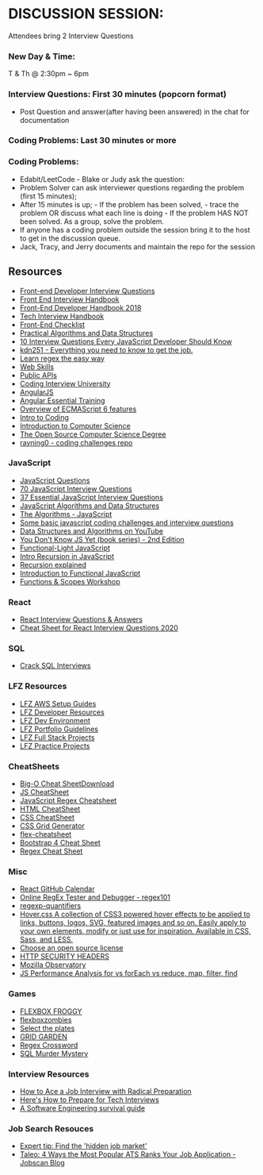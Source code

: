 # DISCUSSION SESSION:

Attendees bring 2 Interview Questions

### New Day & Time:

T & Th @ 2:30pm ~ 6pm

### Interview Questions: First 30 minutes (popcorn format)

- Post Question and answer(after having been answered) in the chat for documentation

### Coding Problems: Last 30 minutes or more

### Coding Problems:

- Edabit/LeetCode - Blake or Judy ask the question:
- Problem Solver can ask interviewer questions regarding the problem (first 15 minutes);
- After 15 minutes is up; - If the problem has been solved, - trace the problem OR discuss what each line is doing - If the problem HAS NOT been solved. As a group, solve the problem.
- If anyone has a coding problem outside the session bring it to the host to get in the discussion queue.
- Jack, Tracy, and Jerry documents and maintain the repo for the session

## Resources
- [Front-end Developer Interview Questions](https://github.com/h5bp/Front-end-Developer-Interview-Questions)
- [Front End Interview Handbook](https://github.com/yangshun/front-end-interview-handbook)
- [Front-End Developer Handbook 2018](https://frontendmasters.com/books/front-end-handbook/2018/)
- [Tech Interview Handbook](https://github.com/yangshun/tech-interview-handbook)
- [Front-End Checklist](https://github.com/thedaviddias/Front-End-Checklist)
- [Practical Algorithms and Data Structures](https://bradfieldcs.com/algos/)
- [10 Interview Questions Every JavaScript Developer Should Know](https://medium.com/javascript-scene/10-interview-questions-every-javascript-developer-should-know-6fa6bdf5ad95)
- [kdn251 - Everything you need to know to get the job.](https://github.com/kdn251/interviews)
- [Learn regex the easy way](https://github.com/ziishaned/learn-regex)
- [Web Skills](https://github.com/andreasbm/web-skills)
- [Public APIs](https://github.com/public-apis/public-apis)
- [Coding Interview University](https://github.com/jwasham/coding-interview-university)
- [AngularJS](https://github.com/hackreactor/angular.js)
- [Angular Essential Training](https://github.com/coursefiles/angular-essential-training)
- [Overview of ECMAScript 6 features](https://github.com/lukehoban/es6features)
- [Intro to Coding](https://github.com/freeonedayhrc/intro-coding)
- [Introduction to Computer Science](https://github.com/hackreactor/introduction_to_computer_science)
- [The Open Source Computer Science Degree](https://github.com/ForrestKnight/open-source-cs)
- [rayning0 - coding challenges repo](https://github.com/rayning0/ctci)

### JavaScript
- [JavaScript Questions](https://github.com/lydiahallie/javascript-questions)
- [70 JavaScript Interview Questions](https://dev.to/macmacky/70-javascript-interview-questions-5gfi)
- [37 Essential JavaScript Interview Questions ](https://www.toptal.com/javascript/interview-questions)
- [JavaScript Algorithms and Data Structures](https://github.com/trekhleb/javascript-algorithms)
- [The Algorithms - JavaScript](https://github.com/TheAlgorithms/Javascript)
- [Some basic javascript coding challenges and interview questions](https://github.com/kolodny/exercises)
- [Data Structures and Algorithms on YouTube](https://www.youtube.com/playlist?list=PLLXdhg_r2hKA7DPDsunoDZ-Z769jWn4R8)
- [You Don't Know JS Yet (book series) - 2nd Edition](https://github.com/getify/You-Dont-Know-JS)
- [Functional-Light JavaScript](https://github.com/getify/Functional-Light-JS)
- [Intro Recursion in JavaScript](https://github.com/hackreactor/recursion_in_javascript)
- [Recursion explained](https://javascript.info/recursion)
- [Introduction to Functional JavaScript](https://github.com/hackreactor/introduction_to_functional_javascript)
- [Functions & Scopes Workshop](https://github.com/zibmcnib/javascript_functions_and_scope)

### React
- [React Interview Questions & Answers](https://github.com/sudheerj/reactjs-interview-questions)
- [Cheat Sheet for React Interview Questions 2020](https://medium.com/@stevenjinyi/study-sheet-for-react-interview-questions-2020-2fe25b8fa316)

### SQL
- [Crack SQL Interviews](https://towardsdatascience.com/crack-sql-interviews-6a5fc90ec763)


### LFZ Resources
- [LFZ AWS Setup Guides](https://github.com/Learning-Fuze/aws-setup-guide)
- [LFZ Developer Resources](https://github.com/Learning-Fuze/developer-resources)
- [LFZ Dev Environment](https://github.com/Learning-Fuze/lfz-dev)
- [LFZ Portfolio Guidelines](https://github.com/Learning-Fuze/portfolio_guidelines)
- [LFZ Full Stack Projects](https://github.com/Learning-Fuze/full-stack-project)
- [LFZ Practice Projects](https://github.com/Learning-Fuze/practice-projects)

### CheatSheets
- [Big-O Cheat SheetDownload](https://www.bigocheatsheet.com/)
- [JS CheatSheet](https://htmlcheatsheet.com/js/)
- [JavaScript Regex Cheatsheet](https://www.debuggex.com/cheatsheet/regex/javascript)
- [HTML CheatSheet](https://htmlcheatsheet.com/)
- [CSS CheatSheet](https://htmlcheatsheet.com/css/)
- [CSS Grid Generator](https://cssgrid-generator.netlify.app/)
- [flex-cheatsheet](https://yoksel.github.io/flex-cheatsheet/)
- [Bootstrap 4 Cheat Sheet](https://hackerthemes.com/bootstrap-cheatsheet/)
- [Regex Cheat Sheet](https://www.rexegg.com/regex-quickstart.html)

### Misc
- [React GitHub Calendar](https://github.com/grubersjoe/react-github-calendar#react-github-calendar)
- [Online RegEx Tester and Debugger - regex101](https://regex101.com/)
- [regexp-quantifiers](https://javascript.info/regexp-quantifiers)
- [Hover.css A collection of CSS3 powered hover effects to be applied to links, buttons, logos, SVG, featured images and so on. Easily apply to your own elements, modify or just use for inspiration. Available in CSS, Sass, and LESS.](https://github.com/IanLunn/Hover)
- [Choose an open source license](https://choosealicense.com/)
- [HTTP SECURITY HEADERS](https://owasp.org/www-chapter-ghana/assets/slides/HTTP_Header_Security.pdf)
- [Mozilla Observatory](https://observatory.mozilla.org/)
- [JS Performance Analysis for vs forEach vs reduce, map, filter, find](https://github.com/dg92/Performance-Analysis-JS)

### Games
- [FLEXBOX FROGGY](https://flexboxfroggy.com/)
- [flexboxzombies](https://flexboxzombies.com/p/flexbox-zombies)
- [Select the plates](https://flukeout.github.io/)
- [GRID GARDEN](https://cssgridgarden.com/)
- [Regex Crossword](https://regexcrossword.com/)
- [SQL Murder Mystery](https://mystery.knightlab.com/)

### Interview Resources
- [How to Ace a Job Interview with Radical Preparation](https://medium.com/better-humans/how-to-ace-a-job-interview-with-radical-preparation-3756a3f27ef8)
- [Here's How to Prepare for Tech Interviews](https://www.reddit.com/r/cscareerquestions/comments/1jov24/heres_how_to_prepare_for_tech_interviews/)
- [A Software Engineering survival guide](https://www.freecodecamp.org/news/a-software-engineering-survival-guide-fe3eafb47166/)

### Job Search Resouces
- [Expert tip: Find the 'hidden job market'](https://www.linkedin.com/pulse/expert-tip-find-hidden-job-market-cayla-dengate/?trackingId=klvTrZESR0qzIaA7kcSvLQ%3D%3D)
- [Taleo: 4 Ways the Most Popular ATS Ranks Your Job Application - Jobscan Blog](https://www.jobscan.co/blog/taleo-popular-ats-ranks-job-applications/)
